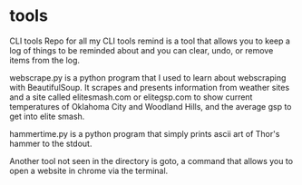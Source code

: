 # tools
CLI tools
Repo for all my CLI tools
remind is a tool that allows you to keep a log of things to be reminded about and you can clear, undo, or remove items from the log.

webscrape.py is a python program that I used to learn about webscraping with BeautifulSoup. It scrapes and presents information from weather sites and a site called elitesmash.com or elitegsp.com to show current temperatures of Oklahoma City and Woodland Hills, and the average gsp to get into elite smash.

hammertime.py is a python program that simply prints ascii art of Thor's hammer to the stdout.

Another tool not seen in the directory is goto, a command that allows you to open a website in chrome via the terminal.